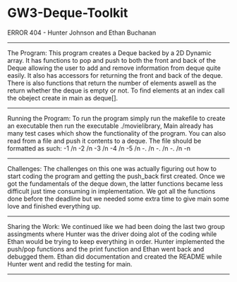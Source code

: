 # GW3-Deque-Toolkit
ERROR 404 - Hunter Johnson and Ethan Buchanan

____________________________________________________________________________________________________________________________________________________________

The Program:
This program creates a Deque backed by a 2D Dynamic array. It has functions to pop and push to both the front and back of the Deque allowing the user to
add and remove information from deque quite easily. It also has accessors for returning the front and back of the deque. There is also functions that return
the number of elements aswell as the return whether the deque is empty or not. To find elements at an index call the obeject create in main as deque[].
____________________________________________________________________________________________________________________________________________________________

Running the Program:
To run the program simply run the makefile to create an executable then run the executable ./movielibrary, Main already has many test cases which show the
functionality of the program. You can also read from a file and push it contents to a deque. The file should be formatted as such:
-1 /n
-2 /n
-3 /n
-4 /n
-5 /n
-. /n
-. /n
-. /n
-n

____________________________________________________________________________________________________________________________________________________________

Challenges:
The challenges on this one was actually figuring out how to start coding the program and getting the push_back first created. Once we got the fundamentals
of the deque down, the latter functions became less difficult just time consuming in implementation. We got all the functions done before the deadline but
we needed some extra time to give main some love and finished everything up.

____________________________________________________________________________________________________________________________________________________________

Sharing the Work:
We continued like we had been doing the last two group assingments where Hunter was the driver doing alot of the coding while Ethan would be trying to keep
everything in order. Hunter implemented the push/pop functions and the print function and Ethan went back and debugged them. Ethan did documentation and
created the README while Hunter went and redid the testing for main.  
____________________________________________________________________________________________________________________________________________________________


